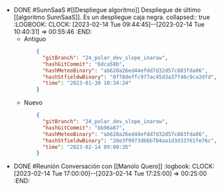 - DONE #SunnSaaS #[[Despliegue algoritmo]] Despliegue de último [[algoritmo SunnSaaS]]. Es un despliegue caja negra.
  collapsed:: true
  :LOGBOOK:
  CLOCK: [2023-02-14 Tue 09:44:45]--[2023-02-14 Tue 10:40:31] =>  00:55:46
  :END:
  - Antiguo
    ``` json
        {
          "gitBranch": "24_polar_dev_slope_inarow",
          "hashGitCommit": "6dca58b",
          "hashMeteoBinary": "ab628a26ed44efdd7d32d57c883fda86",
          "hashStfieldwBinary": "0f78deffc977ac45d3a37f46c9ca2dfd",
          "time": "2023-01-30 10:34:24"
        }
    ```
  - Nuevo
    ``` json
        {
          "gitBranch": "24_polar_dev_slope_inarow",
          "hashGitCommit": "bb96a07",
          "hashMeteoBinary": "ab628a26ed44efdd7d32d57c883fda86",
          "hashStfieldwBinary": "28e3f9973d66b704aa1d3d33761fe76c",
          "time": "2023-02-14 09:00:35"
        }
    ```
- DONE #Reunión Conversación con [[Manolo Quero]]
  :logbook:
  CLOCK: [2023-02-14 Tue 17:00:00]--[2023-02-14 Tue 17:25:00] =>  00:25:00
  :END: